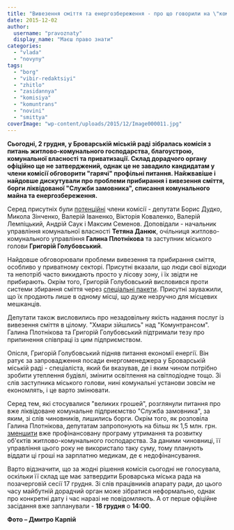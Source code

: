 ```yaml
---
title: "Вивезення сміття та енергозбереження - про що говорили на \"комунальній комісії\""
date: 2015-12-02
author: 
  username: "pravoznaty"
  display_name: "Маєш право знати"
categories: 
  - "vlada"
  - "novyny"
tags: 
  - "borg"
  - "vibir-redaktsiyi"
  - "zhitlo"
  - "zasidannya"
  - "komisiya"
  - "komuntrans"
  - "novini"
  - "smittya"
coverImage: "wp-content/uploads/2015/12/Image000011.jpg"
---
```


**Сьогодні, 2 грудня, у Броварській міській раді зібралась комісія з питань житлово-комунального господарства, благоустрою, комунальної власності та приватизації. Склад дорадчого органу офіційно ще не затверджений, однак це не завадило кандидатам у члени комісії обговорити "гарячі" профільні питання. Найжвавіше і найдовше дискутували про проблеми прибирання і вивезення сміття, борги ліквідованої "Служби замовника", списання комунального майна та енергозбереження.**

Серед присутніх були [потенційні](https://mpz.brovary.org/v-ochikuvanni-na-pershu-sesiyu-pro-shho-vzhe-bilshe-tyzhnya-konsultuyutsya-mer-ta-deputaty/) члени комісії - депутати Борис Дудко, Микола Зінченко, Валерій Іваненко, Вікторія Коваленко, Валерій Лемпіцький, Андрій Саук і Максим Семенов. Доповідали - начальник управління комунальної власності **Тетяна Данюк**, очільниця житлово-комунального управління **Галина Плотнікова** та заступник міського голови **Григорій Голубовський**.

Найдовше обговорювали проблеми вивезення та прибирання сміття, особливо у приватному секторі. Присутні вказали, що люди свої відходи та непотріб часто викидають просто у лісову зону, і їх звідти не прибирають. Окрім того, Григорій Голубовський висловився проти системи збирання сміття через [спеціальні пакети](https://mpz.brovary.org/tov-komuntrans-brovari-zhittya-ta-smittya/). Присутні зауважили, що їх продають лише в одному місці, що дуже незручно для місцевих мешканців.

Депутати також висловились про незадовільну якість надання послуг із вивезення сміття в цілому. "Хмари зійшлись" над "Комунтрансом". Галина Плотнікова та Григорій Голубовський підтримали тезу про припинення співпраці із цим підприємством.

Опісля, Григорій Голубовський підняв питання економії енергії. Він ратує за запровадження посади енергоменеджера у Броварській міській раді - спеціаліста, який би вказував, де і яким чином потрібно зробити утеплення будівлі, змінити освітлення на світлодіодне тощо. Зі слів заступника міського голови, нині комунальні установи зовсім не економлять, і це варто змінювати.

Серед тем, які стосувалися "великих грошей", розглянули питання про вже ліквідоване комунальне підприємство "Служба замовника", за яким, зі слів чиновників, лишились борги. Окрім того, як розповіла Галина Плотнікова, депутатам запропонують на більш як 1,5 млн. грн. [зменшити](https://docs.brovary.org/p31579/26.11.2015) вже профінансовану програму утримання та розвитку об'єктів житлово-комунального господарства. За даними чиновниці, її управління цього року не використало таку суму, тому планують віддати ці гроші на зарплатню медикам, де є недофінансування.

Варто відзначити, що за жодні рішення комісія сьогодні не голосувала, оскільки її склад ще має затвердити Броварська міська рада на позачерговій сесії 17 грудня. Зі слів працівників апарату ради, до цього часу майбутній дорадчий орган може зібратися неформально, однак про конкретні дату і час наразі не повідомляють. А от перше офіційне засідання вже запланували - **18 грудня** о **14:00**.

**Фото – Дмитро Карпій**
